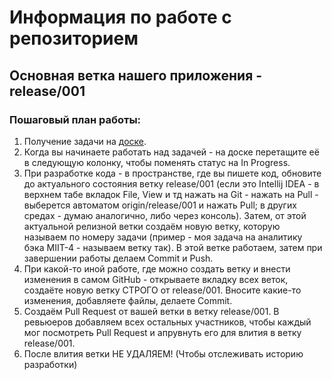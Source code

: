 # Информация по работе с репозиторием

## Основная ветка нашего приложения - release/001

### Пошаговый план работы:
1. Получение задачи на [доске](https://miit-projects.atlassian.net/jira/software/projects/MIIT/boards/1).
2. Когда вы начинаете работать над задачей - на доске перетащите её в следующую колонку, чтобы поменять статус на In Progress.
3. При разработке кода - в пространстве, где вы пишете код, обновите до актуального состояния ветку release/001 (если это Intellij IDEA - в верхнем табе вкладок File, View и тд нажать на Git - нажать на Pull - выберется автоматом origin/release/001 и нажать Pull; в других средах - думаю аналогично, либо через консоль). Затем, от этой актуальной релизной ветки создаём новую ветку, которую называем по номеру задачи (пример - моя задача на аналитику бэка MIIT-4 - называем ветку так). В этой ветке работаем, затем при завершении работы делаем Commit и Push.
4. При какой-то иной работе, где можно создать ветку и внести изменения в самом GitHub - открываете вкладку всех веток, создаёте новую ветку СТРОГО от release/001. Вносите какие-то изменения, добавляете файлы, делаете Commit.
5. Создаём Pull Request от вашей ветки в ветку release/001. В ревьюеров добавляем всех остальных участников, чтобы каждый мог посмотреть Pull Request и апрувнуть его для влития в ветку release/001.
6. После влития ветки НЕ УДАЛЯЕМ! (Чтобы отслеживать историю разработки)
